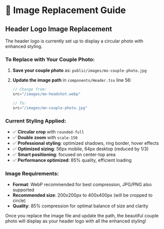 # 📸 Image Replacement Guide

## Header Logo Image Replacement

The header logo is currently set up to display a circular photo with enhanced styling. 

### To Replace with Your Couple Photo:

1. **Save your couple photo** as: `public/images/mo-couple-photo.jpg`

2. **Update the image path** in `components/Header.tsx` line 56:
   ```jsx
   // Change from:
   src="/images/mo-headshot.webp"
   
   // To:
   src="/images/mo-couple-photo.jpg"
   ```

### Current Styling Applied:
- ✅ **Circular crop** with `rounded-full`
- ✅ **Double zoom** with `scale-150`
- ✅ **Professional styling**: optimized shadows, ring border, hover effects
- ✅ **Optimized sizing**: 56px mobile, 64px desktop (reduced by 1/3)
- ✅ **Smart positioning**: focused on center-top area
- ✅ **Performance optimized**: 85% quality, efficient loading

### Image Requirements:
- **Format**: WebP recommended for best compression, JPG/PNG also supported
- **Recommended size**: 200x200px to 400x400px (will be cropped to circle)
- **Quality**: 85% compression for optimal balance of size and clarity

Once you replace the image file and update the path, the beautiful couple photo will display as your header logo with all the enhanced styling!